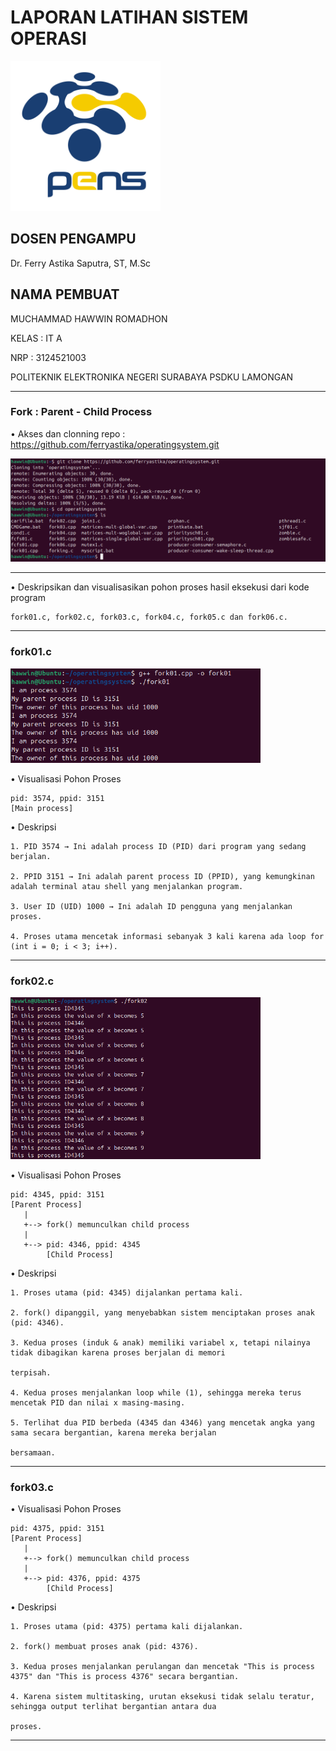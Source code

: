 # LAPORAN LATIHAN SISTEM OPERASI

<img src="pngegg.png" width="240">


## DOSEN PENGAMPU
Dr. Ferry Astika Saputra, ST, M.Sc

## NAMA PEMBUAT
MUCHAMMAD HAWWIN ROMADHON

KELAS : IT A

NRP : 3124521003

POLITEKNIK ELEKTRONIKA NEGERI SURABAYA PSDKU LAMONGAN

---

### Fork : Parent - Child Process

• Akses dan clonning repo : https://github.com/ferryastika/operatingsystem.git

<img src="fork.PNG" width="600">
    
---

• Deskripsikan dan visualisasikan pohon proses hasil eksekusi dari kode program 

    fork01.c, fork02.c, fork03.c, fork04.c, fork05.c dan fork06.c.

---

### fork01.c    

<img src="fork1.PNG" width="400">

• Visualisasi Pohon Proses

    pid: 3574, ppid: 3151
    [Main process]

• Deskripsi

    1. PID 3574 → Ini adalah process ID (PID) dari program yang sedang berjalan.
    
    2. PPID 3151 → Ini adalah parent process ID (PPID), yang kemungkinan adalah terminal atau shell yang menjalankan program.
    
    3. User ID (UID) 1000 → Ini adalah ID pengguna yang menjalankan proses.

    4. Proses utama mencetak informasi sebanyak 3 kali karena ada loop for (int i = 0; i < 3; i++).

---

### fork02.c

<img src="fork2.PNG" width="400">

• Visualisasi Pohon Proses

    pid: 4345, ppid: 3151
    [Parent Process]
       |
       +--> fork() memunculkan child process
       |
       +--> pid: 4346, ppid: 4345
            [Child Process]

• Deskripsi

    1. Proses utama (pid: 4345) dijalankan pertama kali.
    
    2. fork() dipanggil, yang menyebabkan sistem menciptakan proses anak (pid: 4346).
    
    3. Kedua proses (induk & anak) memiliki variabel x, tetapi nilainya tidak dibagikan karena proses berjalan di memori  
    
    terpisah.
    
    4. Kedua proses menjalankan loop while (1), sehingga mereka terus mencetak PID dan nilai x masing-masing.
    
    5. Terlihat dua PID berbeda (4345 dan 4346) yang mencetak angka yang sama secara bergantian, karena mereka berjalan
    
    bersamaan.

---

### fork03.c

• Visualisasi Pohon Proses

    pid: 4375, ppid: 3151
    [Parent Process]
       |
       +--> fork() memunculkan child process
       |
       +--> pid: 4376, ppid: 4375
            [Child Process]

• Deskripsi

    1. Proses utama (pid: 4375) pertama kali dijalankan.
    
    2. fork() membuat proses anak (pid: 4376).
    
    3. Kedua proses menjalankan perulangan dan mencetak "This is process 4375" dan "This is process 4376" secara bergantian.
    
    4. Karena sistem multitasking, urutan eksekusi tidak selalu teratur, sehingga output terlihat bergantian antara dua     
    
    proses.

---    
